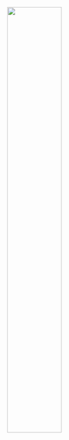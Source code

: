 [<img src="./pictures/materialized_views_01.png" width="50%"/>](./pictures/materialized_views_01.png)
